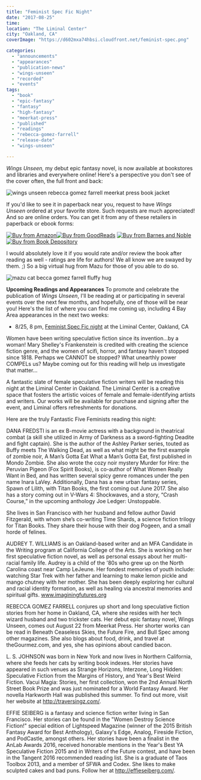 ```yaml
---
title: "Feminist Spec Fic Night"
date: "2017-08-25"
time:
location: "The Liminal Center"
city: "Oakland, CA"
coverImage: "https://d602mxa74hbsi.cloudfront.net/feminist-spec.png"

categories:
  - "announcements"
  - "appearances"
  - "publication-news"
  - "wings-unseen"
  - "recorded"
  - "events"
tags:
  - "book"
  - "epic-fantasy"
  - "fantasy"
  - "high-fantasy"
  - "meerkat-press"
  - "published"
  - "readings"
  - "rebecca-gomez-farrell"
  - "release-date"
  - "wings-unseen"

---
```


_Wings Unseen,_ my debut epic fantasy novel, is now available at bookstores and libraries and everywhere online! Here's a perspective you don't see of the cover often, the full front and back:

![wings unseen rebecca gomez farrell meerkat press book jacket](https://d2ypg8o05lff0b.cloudfront.net/wp-content/uploads/sites/3/2017/08/FINAL-9781946154002-WingsUnseen-Cover-FLATTENED-CMYK_03-500x348.jpg)

If you'd like to see it in paperback near you, request to have _Wings Unseen_ ordered at your favorite store. Such requests are much appreciated! And so are online orders. You can get it from any of these retailers in paperback or ebook forms:

[![Buy from Amazon](https://d2ypg8o05lff0b.cloudfront.net/wp-content/uploads/sites/3/2017/08/amazon_button.png)](http://www.amazon.com/dp/1946154008?tag=meerkatpress-20)[![Buy from GoodReads](https://d2ypg8o05lff0b.cloudfront.net/wp-content/uploads/sites/3/2017/08/goodreads_button.png)](https://www.goodreads.com/book/show/34649841-wings-unseen) [![Buy from Barnes and Noble](https://d2ypg8o05lff0b.cloudfront.net/wp-content/uploads/sites/3/2017/08/bnn_button.png)](https://www.qksrv.net/links/7737731/type/am/https://www.barnesandnoble.com/w/wings-unseen-rebecca-gomez-farrell/1126061986?ean=9781946154002&st=PLA&sid=BNB_DRS_Core+Shopping+Books_00000000&2sid=Google_&sourceId=PLGoP67429) [![Buy from Book Depository](https://d2ypg8o05lff0b.cloudfront.net/wp-content/uploads/sites/3/2017/08/bookdepository_button.png)](https://www.bookdepository.com/Wings-Unseen-Rebecca-Gomez-Farrell/9781946154002?redirected=true&utm_medium=Google&utm_campaign=Base4&utm_source=US&utm_content=Wings-Unseen&selectCurrency=USD&w=AFCCAU960Z8SXCA80CP6A73J&pdg=kwd-104399158419:cmp-710369722:adg-36534789829:crv-163849126532:pid-9781946154002&gclid=CjwKCAjw_dTMBRBHEiwApIzn_H4cHJoR6kxdzaLP6Z1Z1oCMpue9WDPWOKkzugXq3IDHWqn3OPNAexoCo5cQAvD_BwE)

I would absolutely love it if you would rate and/or review the book after reading as well - ratings are life for authors! We all know we are swayed by them. ;) So a big virtual hug from Mazu for those of you able to do so.

![mazu cat becca gomez farrell fluffy hug](https://d2ypg8o05lff0b.cloudfront.net/wp-content/uploads/sites/3/2017/08/mazu-hug-500x500.jpg)

**Upcoming Readings and Appearances** To promote and celebrate the publication of _Wings Unseen_, I'll be reading at or participating in several events over the next few months, and hopefully, one of those will be near you! Here's the list of where you can find me coming up, including 4 Bay Area appearances in the next two weeks:

- 8/25, 8 pm, [Feminist Spec Fic night](https://www.facebook.com/events/349587845473101) at the Liminal Center, Oakland, CA

Women have been writing speculative fiction since its invention...by a woman! Mary Shelley's Frankenstein is credited with creating the science fiction genre, and the women of scifi, horror, and fantasy haven't stopped since 1818. Perhaps we CANNOT be stopped? What unearthly power COMPELs us? Maybe coming out for this reading will help us investigate that matter...

A fantastic slate of female speculative fiction writers will be reading this night at the Liminal Center in Oakland. The Liminal Center is a creative space that fosters the artistic voices of female and female-identifying artists and writers. Our works will be available for purchase and signing after the event, and Liminal offers refreshments for donations.

Here are the truly Fantastic Five Feminists reading this night:

DANA FREDSTI is an ex B-movie actress with a background in theatrical combat (a skill she utilized in Army of Darkness as a sword-fighting Deadite and fight captain). She is the author of the Ashley Parker series, touted as Buffy meets The Walking Dead, as well as what might be the first example of zombie noir, A Man’s Gotta Eat What a Man’s Gotta Eat, first published in Mondo Zombie. She also wrote the cozy noir mystery Murder for Hire: the Peruvian Pigeon (Fox Spirit Books), is co-author of What Women Really Want in Bed, and has written several spicy genre romances under the pen name Inara LaVey. Additionally, Dana has a new urban fantasy series, Spawn of Lilith, with Titan Books, the first coming out June 2017. She also has a story coming out in V-Wars 4: Shockwaves, and a story, “Crash Course,” in the upcoming anthology Joe Ledger: Unstoppable.

She lives in San Francisco with her husband and fellow author David Fitzgerald, with whom she’s co-writing Time Shards, a science fiction trilogy for Titan Books. They share their house with their dog Pogeen, and a small horde of felines.

AUDREY T. WILLIAMS is an Oakland-based writer and an MFA Candidate in the Writing program at California College of the Arts. She is working on her first speculative fiction novel, as well as personal essays about her multi-racial family life. Audrey is a child of the '80s who grew up on the North Carolina coast near Camp LeJeune. Her fondest memories of youth include: watching Star Trek with her father and learning to make lemon pickle and mango chutney with her mother. She has been deeply exploring her cultural and racial identity formation, as well as healing via ancestral memories and spiritual gifts. www.imaginingfutures.org

REBECCA GOMEZ FARRELL conjures up short and long speculative fiction stories from her home in Oakland, CA, where she resides with her tech wizard husband and two trickster cats. Her debut epic fantasy novel, Wings Unseen, comes out August 22 from Meerkat Press. Her shorter works can be read in Beneath Ceaseless Skies, the Future Fire, and Bull Spec among other magazines. She also blogs about food, drink, and travel at theGourmez.com, and yes, she has opinions about candied bacon.

L. S. JOHNSON was born in New York and now lives in Northern California, where she feeds her cats by writing book indexes. Her stories have appeared in such venues as Strange Horizons, Interzone, Long Hidden: Speculative Fiction from the Margins of History, and Year's Best Weird Fiction. Vacui Magia: Stories, her first collection, won the 2nd Annual North Street Book Prize and was just nominated for a World Fantasy Award. Her novella Harkworth Hall was published this summer. To find out more, visit her website at http://traversingz.com/.

EFFIE SEIBERG is a fantasy and science fiction writer living in San Francisco. Her stories can be found in the "Women Destroy Science Fiction!" special edition of Lightspeed Magazine (winner of the 2015 British Fantasy Award for Best Anthology), Galaxy's Edge, Analog, Fireside Fiction, and PodCastle, amongst others. Her stories have been a finalist in the AnLab Awards 2016, received honorable mentions in the Year's Best YA Speculative Fiction 2015 and in Writers of the Future contest, and have been in the Tangent 2016 recommended reading list. She is a graduate of Taos Toolbox 2013, and a member of SFWA and Codex. She likes to make sculpted cakes and bad puns. Follow her at http://effieseiberg.com/.
